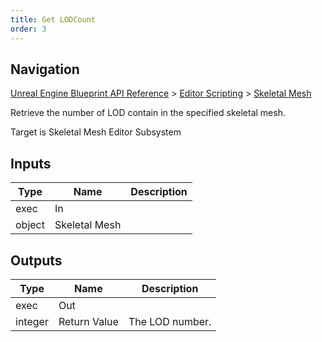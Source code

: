 ```yaml
---
title: Get LODCount
order: 3
---
```

## Navigation

[Unreal Engine Blueprint API Reference](https://dev.epicgames.com/documentation/en-us/unreal-engine/BlueprintAPI) > [Editor Scripting](https://dev.epicgames.com/documentation/en-us/unreal-engine/BlueprintAPI/EditorScripting) > [Skeletal Mesh](https://dev.epicgames.com/documentation/en-us/unreal-engine/BlueprintAPI/EditorScripting/SkeletalMesh)

Retrieve the number of LOD contain in the specified skeletal mesh.

Target is Skeletal Mesh Editor Subsystem

## Inputs

| Type | Name | Description |
| --- | --- | --- |
| exec | In |  |
| object | Skeletal Mesh |  |

## Outputs

| Type | Name | Description |
| --- | --- | --- |
| exec | Out |  |
| integer | Return Value | The LOD number. |
